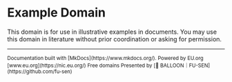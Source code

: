 # Example Domain

This domain is for use in illustrative examples in documents. You may use this domain in literature without prior coordination or asking for permission.

___

<small>
Documentation built with [MkDocs](https://www.mkdocs.org/).  
Powered by EU.org [www.eu.org](https://nic.eu.org/) Free domains  
Presented by [🎈 BALLOON｜FU-SEN](https://github.com/fu-sen)
</small>
